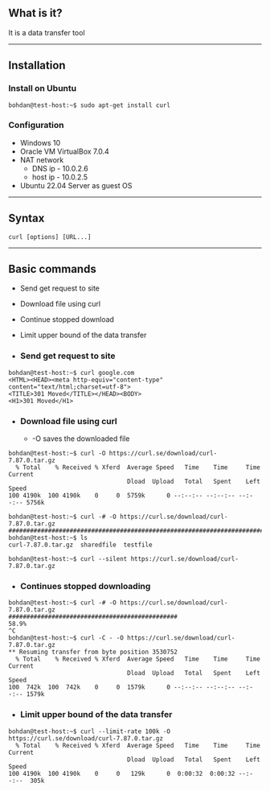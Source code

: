 ## What is it?

It is a data transfer tool

***
## Installation

### Install on Ubuntu 
```
bohdan@test-host:~$ sudo apt-get install curl
```

### Configuration
- Windows 10
- Oracle VM VirtualBox 7.0.4
- NAT network
	- DNS ip    - 10.0.2.6
	- host ip   - 10.0.2.5
- Ubuntu 22.04 Server as guest OS

***
## Syntax

```
curl [options] [URL...]
```

***
## Basic commands

- Send get request to site
- Download file using curl
- Continue stopped download
- Limit upper bound of the data transfer

- ###  Send get request to site
```
bohdan@test-host:~$ curl google.com
<HTML><HEAD><meta http-equiv="content-type" content="text/html;charset=utf-8">
<TITLE>301 Moved</TITLE></HEAD><BODY>
<H1>301 Moved</H1>
```

- ### Download file using curl
	- -O saves the downloaded file
```
bohdan@test-host:~$ curl -O https://curl.se/download/curl-7.87.0.tar.gz
  % Total    % Received % Xferd  Average Speed   Time    Time     Time  Current
                                 Dload  Upload   Total   Spent    Left  Speed
100 4190k  100 4190k    0     0  5759k      0 --:--:-- --:--:-- --:--:-- 5756k
```

```
bohdan@test-host:~$ curl -# -O https://curl.se/download/curl-7.87.0.tar.gz
###########################################################################100.0%
bohdan@test-host:~$ ls
curl-7.87.0.tar.gz  sharedfile  testfile
```

```
bohdan@test-host:~$ curl --silent https://curl.se/download/curl-7.87.0.tar.gz
```

- ### Continues stopped downloading
```
bohdan@test-host:~$ curl -# -O https://curl.se/download/curl-7.87.0.tar.gz
###############################################                            58.9%
^C
bohdan@test-host:~$ curl -C - -O https://curl.se/download/curl-7.87.0.tar.gz
** Resuming transfer from byte position 3530752
  % Total    % Received % Xferd  Average Speed   Time    Time     Time  Current
                                 Dload  Upload   Total   Spent    Left  Speed
100  742k  100  742k    0     0  1579k      0 --:--:-- --:--:-- --:--:-- 1579k
```

- ### Limit upper bound of the data transfer
```
bohdan@test-host:~$ curl --limit-rate 100k -O https://curl.se/download/curl-7.87.0.tar.gz
  % Total    % Received % Xferd  Average Speed   Time    Time     Time  Current
                                 Dload  Upload   Total   Spent    Left  Speed
100 4190k  100 4190k    0     0   129k      0  0:00:32  0:00:32 --:--:--  305k
```